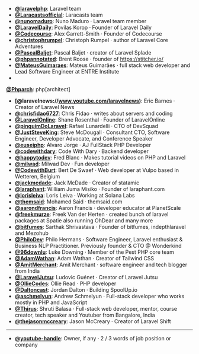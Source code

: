 - **[@laravelphp](https://www.youtube.com/@laravelphp)**: Laravel team
- **[@Laracastsofficial](https://www.youtube.com/@Laracastsofficial)**: Laracasts team
- **[@nunomaduro](https://www.youtube.com/@nunomaduro)**: Nuno Maduro ‧ Laravel team member
- **[@LaravelDaily](https://www.youtube.com/@LaravelDaily)**: Povilas Korop ‧ Founder of Laravel Daily
- **[@Codecourse](https://www.youtube.com/@codecourse)**: Alex Garrett-Smith ‧ Founder of Codecourse
- **[@christophrumpel](https://www.youtube.com/@christophrumpel)**: Christoph Rumpel ‧ author of Laravel Core Adventures
- **[@PascalBaljet](https://www.youtube.com/@PascalBaljet)**: Pascal Baljet ‧ creator of Laravel Splade
- **[@phpannotated](https://www.youtube.com/@phpannotated)**: Brent Roose ‧ founder of https://stitcher.io/
- **[@MateusGuimaraes](https://www.youtube.com/@MateusGuimaraes)**: Mateus Guimarães ‧ full stack web developer and Lead Software Engineer at ENTRE Institute
-
**[@Phparch](https://www.youtube.com/@Phparch)**: php[architect]
- **[@laravelnews://www.youtube.com/laravelnews)**: Eric Barnes ‧ Creator of Laravel News
- **[@chrisfidao6727](https://www.youtube.com/@chrisfidao6727)**: Chris Fidao ‧ writes about servers and coding
- **[@LaravelOnline](https://www.youtube.com/@LaravelOnline)**: Shane Rosenthal ‧ Founder of LaravelOnline
- **[@pinguimDoLaravel](https://www.youtube.com/@pinguimDoLaravel)**: Rafael Lunardelli ‧ CTO of DevSquad
- **[@JustSteveKing](https://www.youtube.com/@JustSteveKing)**: Steve McDougall ‧ Consultant CTO, Software Engineer, Developer Advocate, and Conference Speaker
- **[@euseiphp](https://www.youtube.com/@euseiphp)**: Álvaro Jorge ‧ AJ FullStack PHP Developer
- **[@codewithdary](https://www.youtube.com/@codewithdary)**: Code With Dary ‧ Backend developer
- **[@happytodev](https://www.youtube.com/@happytodev)**: Fred Blanc ‧ Makes tutorial videos on PHP and Laravel
- **[@milwad](https://www.youtube.com/@milwad)**: Milwad Dev ‧ Fun developer
- **[@CodewithBurt](https://www.youtube.com/@CodewithBurt)**: Bert De Swaef ‧ Web developer at Vulpo based in Wetteren, Belgium
- **[@jackmcdade](https://www.youtube.com/@jackmcdade)**: Jack McDade ‧ Creator of statamic
- **[@laraphant](https://www.youtube.com/@laraphant)**: William Juma Misiko ‧ Founder of laraphant.com
- **[@lorisleiva](https://www.youtube.com/@lorisleiva)**: Loris Leiva ‧ Working at Solana Labs
- **[@themsaid](https://www.youtube.com/@themsaid)**: Mohamed Said ‧ themsaid.com
- **[@aarondfrancis](https://www.youtube.com/@aarondfrancis)**: Aaron Francis ‧ developer educator at PlanetScale
- **[@freekmurze](https://www.youtube.com/@freekmurze)**: Freek Van der Herten ‧ created bunch of laravel packages at Spatie also running OhDear and many more
- **[@bitfumes](https://www.youtube.com/@bitfumes)**: Sarthak Shrivastava ‧ Founder of bitfumes, indepthlaravel and Mezohub
- **[@PhiloDev](https://www.youtube.com/@PhiloDev)**: Philo Hermans ‧ Software Engineer, Laravel enthusiast & Business NLP Practitioner. Previously founder & CTO @ Wonderkind
- **[@96downlu](https://www.youtube.com/@96downlu)**: Luke Downing ‧ Member of the Pest PHP core team
- **[@AdamWathan](https://www.youtube.com/@AdamWathan)**: Adam Wathan ‧ Creator of Tailwind CSS
- **[@AmitMerchant](https://www.youtube.com/@AmitMerchant)**: Amit Merchant ‧ software engineer and tech blogger from India
- **[@LaravelJutsu](https://www.youtube.com/@LaravelJutsu)**: Ludovic Guénet ‧ Creator of Laravel Jutsu
- **[@OllieCodes](https://www.youtube.com/@OllieCodes)**: Ollie Read ‧ PHP developer
- **[@Daltoncast](https://www.youtube.com/@Daltoncast)**: Jordan Dalton ‧ Building SpoolUp.io
- **[@aschmelyun](https://www.youtube.com/@aschmelyun)**: Andrew Schmelyun ‧ Full-stack developer who works mostly in PHP and JavaScript
- **[@Thirus](https://www.youtube.com/@Thirus)**: Shruti Balasa ‧ Full-stack web developer, mentor, course creator, tech speaker and Youtuber from Bangalore, India
- **[@thejasonmccreary](https://www.youtube.com/@thejasonmccreary)**: Jason McCreary ‧ Creator of Laravel Shift

--- 

- **[@youtube-handle](https://www.youtube.com/@youtube-handle)**: Owner, if any ‧ 2 / 3 words of job position or company
